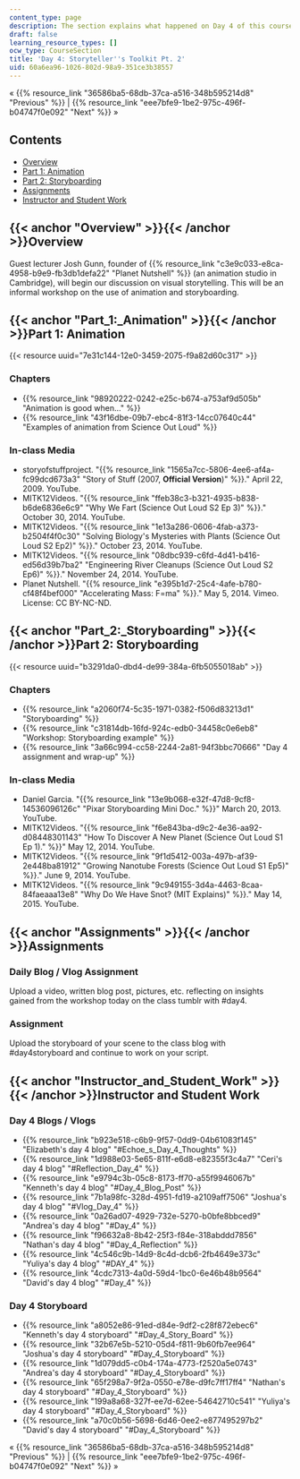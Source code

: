 ```yaml
---
content_type: page
description: The section explains what happened on Day 4 of this course.
draft: false
learning_resource_types: []
ocw_type: CourseSection
title: 'Day 4: Storyteller''s Toolkit Pt. 2'
uid: 60a6ea96-1026-802d-98a9-351ce3b38557
---
```

« {{% resource_link "36586ba5-68db-37ca-a516-348b595214d8" "Previous" %}} | {{% resource_link "eee7bfe9-1be2-975c-496f-b04747f0e092" "Next" %}} »

## Contents

- [Overview](#Overview)
- [Part 1: Animation](#Part_1:_Animation)
- [Part 2: Storyboarding](#Part_2:_Storyboarding)
- [Assignments](#Assignments)
- [Instructor and Student Work](#Instructor_and_Student_Work)

## {{< anchor "Overview" >}}{{< /anchor >}}Overview

Guest lecturer Josh Gunn, founder of {{% resource_link "c3e9c033-e8ca-4958-b9e9-fb3db1defa22" "Planet Nutshell" %}} (an animation studio in Cambridge), will begin our discussion on visual storytelling. This will be an informal workshop on the use of animation and storyboarding.

## {{< anchor "Part_1:_Animation" >}}{{< /anchor >}}Part 1: Animation

{{< resource uuid="7e31c144-12e0-3459-2075-f9a82d60c317" >}}

### Chapters

- {{% resource_link "98920222-0242-e25c-b674-a753af9d505b" "Animation is good when…" %}}
- {{% resource_link "43f16dbe-09b7-ebc4-81f3-14cc07640c44" "Examples of animation from Science Out Loud" %}}

### In-class Media

- storyofstuffproject. "{{% resource_link "1565a7cc-5806-4ee6-af4a-fc99dcd673a3" "Story of Stuff (2007, **Official Version**)" %}}." April 22, 2009. YouTube.
- MITK12Videos. "{{% resource_link "ffeb38c3-b321-4935-b838-b6de6836e6c9" "Why We Fart (Science Out Loud S2 Ep 3)" %}}." October 30, 2014. YouTube.
- MITK12Videos. "{{% resource_link "1e13a286-0606-4fab-a373-b2504f4f0c30" "Solving Biology's Mysteries with Plants (Science Out Loud S2 Ep2)" %}}." October 23, 2014. YouTube.
- MITK12Videos. "{{% resource_link "08dbc939-c6fd-4d41-b416-ed56d39b7ba2" "Engineering River Cleanups (Science Out Loud S2 Ep6)" %}}." November 24, 2014. YouTube.
- Planet Nutshell. "{{% resource_link "e395b1d7-25c4-4afe-b780-cf48f4bef000" "Accelerating Mass: F=ma" %}}." May 5, 2014. Vimeo. License: CC BY-NC-ND.

## {{< anchor "Part_2:_Storyboarding" >}}{{< /anchor >}}Part 2: Storyboarding

{{< resource uuid="b3291da0-dbd4-de99-384a-6fb5055018ab" >}}

### Chapters

- {{% resource_link "a2060f74-5c35-1971-0382-f506d83213d1" "Storyboarding" %}}
- {{% resource_link "c31814db-16fd-924c-edb0-34458c0e6eb8" "Workshop: Storyboarding example" %}}
- {{% resource_link "3a66c994-cc58-2244-2a81-94f3bbc70666" "Day 4 assignment and wrap-up" %}}

### In-class Media

- Daniel Garcia. "{{% resource_link "13e9b068-e32f-47d8-9cf8-14536096126c" "Pixar Storyboarding Mini Doc." %}}" March 20, 2013. YouTube.
- MITK12Videos. "{{% resource_link "f6e843ba-d9c2-4e36-aa92-d08448301143" "How To Discover A New Planet (Science Out Loud S1 Ep 1)." %}}" May 12, 2014. YouTube.
- MITK12Videos. "{{% resource_link "9f1d5412-003a-497b-af39-2e448ba81912" "Growing Nanotube Forests (Science Out Loud S1 Ep5)" %}}." June 9, 2014. YouTube.
- MITK12Videos. "{{% resource_link "9c949155-3d4a-4463-8caa-84faeaaa13e8" "Why Do We Have Snot? (MIT Explains)" %}}." May 14, 2015. YouTube.

## {{< anchor "Assignments" >}}{{< /anchor >}}Assignments

### Daily Blog / Vlog Assignment

Upload a video, written blog post, pictures, etc. reflecting on insights gained from the workshop today on the class tumblr with #day4.

### Assignment

Upload the storyboard of your scene to the class blog with #day4storyboard and continue to work on your script.

## {{< anchor "Instructor_and_Student_Work" >}}{{< /anchor >}}Instructor and Student Work

### Day 4 Blogs / Vlogs

- {{% resource_link "b923e518-c6b9-9f57-0dd9-04b61083f145" "Elizabeth's day 4 blog" "#Echoe_s_Day_4_Thoughts" %}}
- {{% resource_link "1d988e03-5e65-811f-e6d8-e82355f3c4a7" "Ceri's day 4 blog" "#Reflection_Day_4" %}}
- {{% resource_link "e9794c3b-05c8-8173-ff70-a55f9946067b" "Kenneth's day 4 blog" "#Day_4_Blog_Post" %}}
- {{% resource_link "7b1a98fc-328d-4951-fd19-a2109aff7506" "Joshua's day 4 blog" "#Vlog_Day_4" %}}
- {{% resource_link "0a26ad07-4929-732e-5270-b0bfe8bbced9" "Andrea's day 4 blog" "#Day_4" %}}
- {{% resource_link "f96632a8-8b42-25f3-f84e-318abddd7856" "Nathan's day 4 blog" "#Day_4_Reflection" %}}
- {{% resource_link "4c546c9b-14d9-8c4d-dcb6-2fb4649e373c" "Yuliya's day 4 blog" "#DAY_4" %}}
- {{% resource_link "4cdc7313-4a0d-59d4-1bc0-6e46b48b9564" "David's day 4 blog" "#Day_4" %}}

### Day 4 Storyboard

- {{% resource_link "a8052e86-91ed-d84e-9df2-c28f872ebec6" "Kenneth's day 4 storyboard" "#Day_4_Story_Board" %}}
- {{% resource_link "32b67e5b-5210-05d4-f811-9b60fb7ee964" "Joshua's day 4 storyboard" "#Day_4_Storyboard" %}}
- {{% resource_link "1d079dd5-c0b4-174a-4773-f2520a5e0743" "Andrea's day 4 storyboard" "#Day_4_Storyboard" %}}
- {{% resource_link "65f298a7-9f2a-0550-e78e-d9fc7ff17ff4" "Nathan's day 4 storyboard" "#Day_4_Storyboard" %}}
- {{% resource_link "199a8a68-327f-ee7d-62ee-54642710c541" "Yuliya's day 4 storyboard" "#Day_4_Storyboard" %}}
- {{% resource_link "a70c0b56-5698-6d46-0ee2-e877495297b2" "David's day 4 storyboard" "#Day_4_Storyboard" %}}

« {{% resource_link "36586ba5-68db-37ca-a516-348b595214d8" "Previous" %}} | {{% resource_link "eee7bfe9-1be2-975c-496f-b04747f0e092" "Next" %}} »
